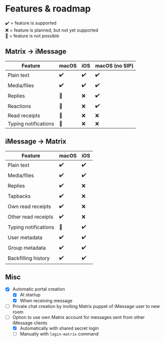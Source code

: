 # Features & roadmap
✔️ = feature is supported  
❌ = feature is planned, but not yet supported  
🛑 = feature is not possible

## Matrix → iMessage
| Feature              | macOS | iOS | macOS (no SIP) |
|----------------------|-------|-----|----------------|
| Plain text           | ✔️    | ✔️  | ✔️             |
| Media/files          | ✔️    | ✔️  | ✔️             |
| Replies              | 🛑    | ❌  | ✔️             |
| Reactions            | 🛑    | ❌  | ✔️             |
| Read receipts        | 🛑    | ❌  | ❌             |
| Typing notifications | 🛑    | ❌  | ❌             |

## iMessage → Matrix
| Feature              | macOS | iOS |
|----------------------|-------|-----|
| Plain text           | ✔️    | ✔️  |
| Media/files          | ✔️    | ✔️  |
| Replies              | ✔️    | ❌  |
| Tapbacks             | ✔️    | ❌  |
| Own read receipts    | ✔️    | ❌  |
| Other read receipts  | ✔️    | ❌  |
| Typing notifications | 🛑    | ✔️  |
| User metadata        | ✔️    | ✔️  |
| Group metadata       | ✔️    | ✔️  |
| Backfilling history  | ✔️    | ✔️  |

## Misc
* [x] Automatic portal creation
  * [x] At startup
  * [x] When receiving message
* [ ] Private chat creation by inviting Matrix puppet of iMessage user to new room
* [ ] Option to use own Matrix account for messages sent from other iMessage clients
  * [x] Automatically with shared secret login
  * [ ] Manually with `login-matrix` command
